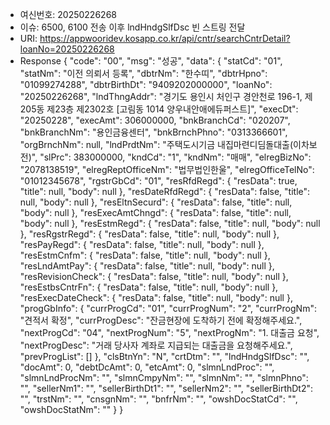 - 여신번호: 20250226268
- 이슈: 6500, 6100 전송 이후 lndHndgSlfDsc 빈 스트링 전달
- URI: https://appwooridev.kosapp.co.kr/api/cntr/searchCntrDetail?loanNo=20250226268
- Response
{
    "code": "00",
    "msg": "성공",
    "data": {
        "statCd": "01",
        "statNm": "이전 의뢰서 등록",
        "dbtrNm": "한수띠",
        "dbtrHpno": "01099274288",
        "dbtrBirthDt": "9409202000000",
        "loanNo": "20250226268",
        "lndThngAddr": "경기도 용인시 처인구 경안천로 196-1, 제205동 제23층 제2302호 [고림동 1014 양우내안애에듀퍼스트]",
        "execDt": "20250228",
        "execAmt": 306000000,
        "bnkBranchCd": "020207",
        "bnkBranchNm": "용인금융센터",
        "bnkBrnchPhno": "0313366601",
        "orgBrnchNm": null,
        "lndPrdtNm": "주택도시기금 내집마련디딤돌대출(이차보전)",
        "slPrc": 383000000,
        "kndCd": "1",
        "kndNm": "매매",
        "elregBizNo": "2078138519",
        "elregReptOfficeNm": "법무법인한울",
        "elregOfficeTelNo": "01012345678",
        "rgstrGbCd": "01",
        "resRfdRegd": {
            "resData": true,
            "title": null,
            "body": null
        },
        "resDateRfdRegd": {
            "resData": false,
            "title": null,
            "body": null
        },
        "resEltnSecurd": {
            "resData": false,
            "title": null,
            "body": null
        },
        "resExecAmtChngd": {
            "resData": false,
            "title": null,
            "body": null
        },
        "resEstmRegd": {
            "resData": false,
            "title": null,
            "body": null
        },
        "resRgstrRegd": {
            "resData": false,
            "title": null,
            "body": null
        },
        "resPayRegd": {
            "resData": false,
            "title": null,
            "body": null
        },
        "resEstmCnfm": {
            "resData": false,
            "title": null,
            "body": null
        },
        "resLndAmtPay": {
            "resData": false,
            "title": null,
            "body": null
        },
        "resRevisionCheck": {
            "resData": false,
            "title": null,
            "body": null
        },
        "resEstbsCntrFn": {
            "resData": false,
            "title": null,
            "body": null
        },
        "resExecDateCheck": {
            "resData": false,
            "title": null,
            "body": null
        },
        "progGbInfo": {
            "currProgCd": "01",
            "currProgNum": "2",
            "currProgNm": "견적서 확정",
            "currProgDesc": "잔금현장에 도착하기 전에 확정해주세요.",
            "nextProgCd": "04",
            "nextProgNum": "5",
            "nextProgNm": "1. 대출금 요청",
            "nextProgDesc": "거래 당사자 계좌로 지급되는 대출금을 요청해주세요.",
            "prevProgList": []
        },
        "clsBtnYn": "N",
        "crtDtm": "",
        "lndHndgSlfDsc": "",
        "docAmt": 0,
        "debtDcAmt": 0,
        "etcAmt": 0,
        "slmnLndProc": "",
        "slmnLndProcNm": "",
        "slmnCmpyNm": "",
        "slmnNm": "",
        "slmnPhno": "",
        "sellerNm1": "",
        "sellerBirthDt1": "",
        "sellerNm2": "",
        "sellerBirthDt2": "",
        "trstNm": "",
        "cnsgnNm": "",
        "bnfrNm": "",
        "owshDocStatCd": "",
        "owshDocStatNm": ""
    }
}
